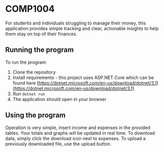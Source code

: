 # COMP1004

For students and individuals struggling to manage their money, this application provides simple tracking and clear, actionable insights to help them stay on top of their finances.

## Running the program
To run the program:

1. Clone the repository
2. Install requirements - this project uses ASP.NET Core which can be found here [https://dotnet.microsoft.com/en-us/download/dotnet/3.1](https://dotnet.microsoft.com/en-us/download/dotnet/3.1)
3. Run `dotnet run`
4. The application should open in your browser

## Using the program
Operation is very simple, insert income and expenses in the provided tables. Your totals and graphs will be updated in real time.
To download data, simply click the download icon next to expenses. To upload a previously downloaded file, use the upload button.
